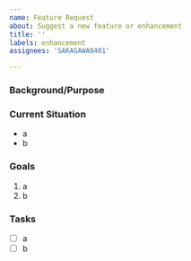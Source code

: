 ```yaml
---
name: Feature Request
about: Suggest a new feature or enhancement
title: ''
labels: enhancement
assignees: 'SAKAGAWA0401'

---
```


### Background/Purpose
<!-- Describe the background and purpose of this issue -->

### Current Situation
<!-- Describe the current situation or challenges -->
- a
- b

### Goals
<!-- Define the goals of this task -->
1. a
2. b

### Tasks
<!-- List the tasks to be completed -->
- [ ] a
- [ ] b
